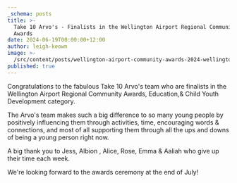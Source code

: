 ```yaml
---
_schema: posts
title: >-
  Take 10 Arvo's - Finalists in the Wellington Airport Regional Community
  Awards 
date: 2024-06-19T00:00:00+12:00
author: leigh-keown
image: >-
  /src/content/posts/wellington-airport-community-awards-2024-wellington-city-finalist-icon-f-002.png
published: true
---
```

Congratulations to the fabulous Take 10 Arvo's team who are finalists in the Wellington Airport Regional Community Awards, Education,&  Child Youth Development category.

The Arvo's team makes such a big difference to so many young people by positively influencing them through activities, time, encouraging words & connections, and most of all supporting them through all the ups and downs of being a young person right now.

A big thank you to Jess, Albion , Alice, Rose, Emma & Aaliah who give up their time each week.

We're looking forward to the awards ceremony at the end of July!

&nbsp;